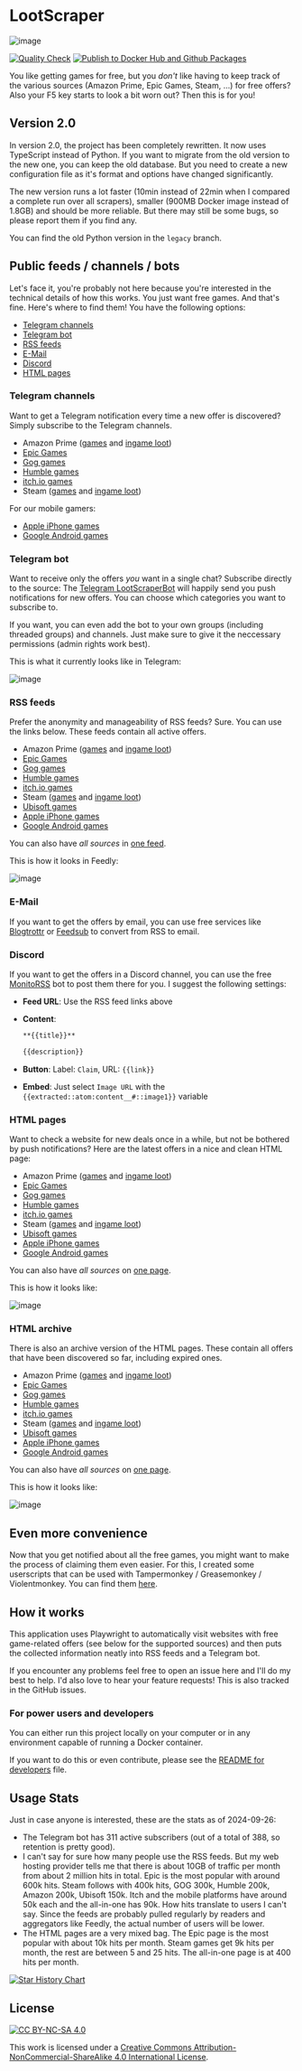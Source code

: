 # LootScraper

![image](images/ls_2880x1024.png)

[![Quality Check](https://github.com/eikowagenknecht/lootscraper/actions/workflows/quality-check.yml/badge.svg)](https://github.com/eikowagenknecht/lootscraper/actions/workflows/quality-check.yml)
[![Publish to Docker Hub and Github Packages](https://github.com/eikowagenknecht/lootscraper/actions/workflows/publish-docker.yml/badge.svg)](https://github.com/eikowagenknecht/lootscraper/actions/workflows/publish-docker.yml)

You like getting games for free, but you *don't* like having to keep track of the various sources (Amazon Prime, Epic Games, Steam, ...) for free offers?
Also your F5 key starts to look a bit worn out?
Then this is for you!

## Version 2.0

In version 2.0, the project has been completely rewritten.
It now uses TypeScript instead of Python.
If you want to migrate from the old version to the new one, you can keep the old database.
But you need to create a new configuration file as it's format and options have changed significantly.

The new version runs a lot faster (10min instead of 22min when I compared a complete run over all scrapers), smaller (900MB Docker image instead of 1.8GB) and should be more reliable.
But there may still be some bugs, so please report them if you find any.

You can find the old Python version in the `legacy` branch.

## Public feeds / channels / bots

Let's face it, you're probably not here because you're interested in the technical details of how this works.
You just want free games.
And that's fine.
Here's where to find them!
You have the following options:

- [Telegram channels](#telegram-channels)
- [Telegram bot](#telegram-bot)
- [RSS feeds](#rss-feeds)
- [E-Mail](#e-mail)
- [Discord](#discord)
- [HTML pages](#html-pages)

### Telegram channels

Want to get a Telegram notification every time a new offer is discovered?
Simply subscribe to the Telegram channels.

- Amazon Prime ([games](https://t.me/free_amazon_games_ls) and [ingame loot](https://t.me/free_amazon_loot_ls))
- [Epic Games](https://t.me/free_epic_games_ls)
- [Gog games](https://t.me/free_gog_games_ls)
- [Humble games](https://t.me/free_humble_games_ls)
- [itch.io games](https://t.me/free_itch_games_ls)
- Steam ([games](https://t.me/free_steam_games_ls) and [ingame loot](https://t.me/+ENZ8x3Ec1dwxMThi))

For our mobile gamers:

- [Apple iPhone games](https://t.me/+SOF7VjGTGPw1OTAy)
- [Google Android games](https://t.me/+Vma9PScf1uY3M2Uy)

### Telegram bot

Want to receive only the offers *you* want in a single chat?
Subscribe directly to the source:
The [Telegram LootScraperBot](https://t.me/LootScraperBot) will happily send you push notifications for new offers.
You can choose which categories you want to subscribe to.

If you want, you can even add the bot to your own groups (including threaded groups) and channels.
Just make sure to give it the neccessary permissions (admin rights work best).

This is what it currently looks like in Telegram:

![image](https://user-images.githubusercontent.com/1475672/166058823-98e2beb9-7eb5-403d-94c7-7e17966fe9b7.png)

### RSS feeds

Prefer the anonymity and manageability of RSS feeds?
Sure.
You can use the links below.
These feeds contain all active offers.

- Amazon Prime ([games](https://feed.phenx.de/lootscraper_amazon_game.xml) and [ingame loot](https://feed.phenx.de/lootscraper_amazon_loot.xml))
- [Epic Games](https://feed.phenx.de/lootscraper_epic_game.xml)
- [Gog games](https://feed.phenx.de/lootscraper_gog_game.xml)
- [Humble games](https://feed.phenx.de/lootscraper_humble_game.xml)
- [itch.io games](https://feed.phenx.de/lootscraper_itch_game.xml)
- Steam ([games](https://feed.phenx.de/lootscraper_steam_game.xml) and [ingame loot](https://feed.phenx.de/lootscraper_steam_loot.xml))
- [Ubisoft games](https://feed.phenx.de/lootscraper_ubisoft_game.xml)
- [Apple iPhone games](https://feed.phenx.de/lootscraper_apple_game.xml)
- [Google Android games](https://feed.phenx.de/lootscraper_google_game.xml)

You can also have *all sources* in [one feed](https://feed.phenx.de/lootscraper.xml).

This is how it looks in Feedly:

![image](https://user-images.githubusercontent.com/1475672/161056100-2fcf005f-19a9-4279-a2d3-5a90855426ff.png)

### E-Mail

If you want to get the offers by email, you can use free services like [Blogtrottr](https://blogtrottr.com/) or [Feedsub](https://feedsub.com/) to convert from RSS to email.

### Discord

If you want to get the offers in a Discord channel, you can use the free [MonitoRSS](https://monitorss.xyz/) bot to post them there for you.
I suggest the following settings:

- **Feed URL**: Use the RSS feed links above
- **Content**:

    ```md
    **{{title}}**

    {{description}}
    ```

- **Button**: Label: `Claim`, URL: `{{link}}`
- **Embed**: Just select `Image URL` with the `{{extracted::atom:content__#::image1}}` variable

### HTML pages

Want to check a website for new deals once in a while, but not be bothered by push notifications?
Here are the latest offers in a nice and clean HTML page:

- Amazon Prime ([games](https://feed.phenx.de/lootscraper_amazon_game.html) and [ingame loot](https://feed.phenx.de/lootscraper_amazon_loot.html))
- [Epic Games](https://feed.phenx.de/lootscraper_epic_game.html)
- [Gog games](https://feed.phenx.de/lootscraper_gog_game.html)
- [Humble games](https://feed.phenx.de/lootscraper_humble_game.html)
- [itch.io games](https://feed.phenx.de/lootscraper_itch_game.html)
- Steam ([games](https://feed.phenx.de/lootscraper_steam_game.html) and [ingame loot](https://feed.phenx.de/lootscraper_steam_loot.html))
- [Ubisoft games](https://feed.phenx.de/lootscraper_ubisoft_game.html)
- [Apple iPhone games](https://feed.phenx.de/lootscraper_apple_game.html)
- [Google Android games](https://feed.phenx.de/lootscraper_google_game.html)

You can also have *all sources* on [one page](https://feed.phenx.de/lootscraper.html).

This is how it looks like:

![image](https://github.com/eikowagenknecht/lootscraper/assets/1475672/845042a8-372d-4f4e-9d01-d9fdfec77038)

### HTML archive

There is also an archive version of the HTML pages.
These contain all offers that have been discovered so far, including expired ones.

- Amazon Prime ([games](https://feed.phenx.de/lootscraper_amazon_game_all.html) and [ingame loot](https://feed.phenx.de/lootscraper_amazon_loot_all.html))
- [Epic Games](https://feed.phenx.de/lootscraper_epic_game_all.html)
- [Gog games](https://feed.phenx.de/lootscraper_gog_game_all.html)
- [Humble games](https://feed.phenx.de/lootscraper_humble_game_all.html)
- [itch.io games](https://feed.phenx.de/lootscraper_itch_game_all.html)
- Steam ([games](https://feed.phenx.de/lootscraper_steam_game_all.html) and [ingame loot](https://feed.phenx.de/lootscraper_steam_loot_all.html))
- [Ubisoft games](https://feed.phenx.de/lootscraper_ubisoft_game_all.html)
- [Apple iPhone games](https://feed.phenx.de/lootscraper_apple_game_all.html)
- [Google Android games](https://feed.phenx.de/lootscraper_google_game_all.html)

You can also have *all sources* on [one page](https://feed.phenx.de/lootscraper_all.html).

This is how it looks like:

![image](https://github.com/eikowagenknecht/lootscraper/assets/1475672/845042a8-372d-4f4e-9d01-d9fdfec77038)

## Even more convenience

Now that you get notified about all the free games, you might want to make the process of claiming them even easier.
For this, I created some userscripts that can be used with Tampermonkey / Greasemonkey / Violentmonkey.
You can find them [here](https://eikowagenknecht.de/posts/userscripts-to-claim-free-games/).

## How it works

This application uses Playwright to automatically visit websites with free game-related offers (see below for the supported sources) and then puts the collected information neatly into RSS feeds and a Telegram bot.

If you encounter any problems feel free to open an issue here and I'll do my best to help.
I'd also love to hear your feature requests!
This is also tracked in the GitHub issues.

### For power users and developers

You can either run this project locally on your computer or in any environment capable of running a Docker container.

If you want to do this or even contribute, please see the [README for developers](README_DEV.md) file.

## Usage Stats

Just in case anyone is interested, these are the stats as of 2024-09-26:

- The Telegram bot has 311 active subscribers (out of a total of 388, so retention is pretty good).
- I can't say for sure how many people use the RSS feeds.
  But my web hosting provider tells me that there is about 10GB of traffic per month from about 2 million hits in total.
  Epic is the most popular with around 600k hits.
  Steam follows with 400k hits, GOG 300k, Humble 200k, Amazon 200k, Ubisoft 150k.
  Itch and the mobile platforms have around 50k each and the all-in-one has 90k.
  How hits translate to users I can't say.
  Since the feeds are probably pulled regularly by readers and aggregators like Feedly, the actual number of users will be lower.
- The HTML pages are a very mixed bag.
  The Epic page is the most popular with about 10k hits per month.
  Steam games get 9k hits per month, the rest are between 5 and 25 hits.
  The all-in-one page is at 400 hits per month.

[![Star History Chart](https://api.star-history.com/svg?repos=eikowagenknecht/lootscraper&type=Date)](https://star-history.com/#eikowagenknecht/lootscraper&Date)

## License

[![CC BY-NC-SA 4.0][cc-by-nc-sa-image]][cc-by-nc-sa]

This work is licensed under a
[Creative Commons Attribution-NonCommercial-ShareAlike 4.0 International License][cc-by-nc-sa].

[cc-by-nc-sa]: http://creativecommons.org/licenses/by-nc-sa/4.0/
[cc-by-nc-sa-image]: https://licensebuttons.net/l/by-nc-sa/4.0/88x31.png
